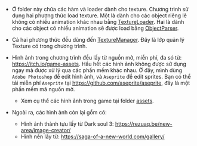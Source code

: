 - Ở folder này chứa các hàm và loader dành cho texture. Chương trình sử dụng hai phương thức load texture. Một là dành cho các object riêng lẻ không có nhiều animation khác nhau bằng [TextureLoader](./TextureLoader.h). Hai là dành cho các object có nhiều animation sẽ được load bằng [ObjectParser](../Parser/ObjectParser.h).

- Cả hai phương thức đều dùng đến [TextureManager](./TextureManager.h). Đây là lớp quản lý Texture có trong chương trình.

- Hình ảnh trong chương trình đều lấy từ nguồn mở, miễn phí, đa só từ: https://itch.io/game-assets. Hầu hết các hình ảnh không được sử dụng ngay mà được xử lý qua các phần mềm khác nhau. Ở đây, mình dùng `Adobe Photoshop` để edit hình ảnh, và `Aseprite` để edit sprites. Bạn có thể tải miễn phí `Aseprite` tại https://github.com/aseprite/aseprite, đây là một phần mềm mã nguồn mở.
  + Xem cụ thể các hình ảnh trong game tại folder [assets](../../Adventure_Time/assets/).

- Ngoài ra, các hình ảnh còn lại gồm có:
  + Hình ảnh thành tựu lấy từ Dark soul 3: https://rezuaq.be/new-area/image-creator/
  + Hình nền lấy từ: https://saga-of-a-new-world.com/gallery/
